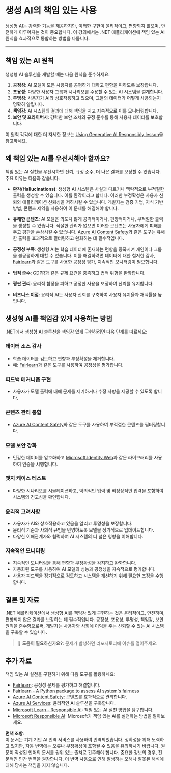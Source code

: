 # 생성 AI의 책임 있는 사용

생성형 AI는 강력한 기능을 제공하지만, 이러한 구현이 윤리적이고, 편향되지 않으며, 안전하게 이루어지는 것이 중요합니다. 이 강의에서는 .NET 애플리케이션에 책임 있는 AI 원칙을 효과적으로 통합하는 방법을 다룹니다.

---

## 책임 있는 AI 원칙

생성형 AI 솔루션을 개발할 때는 다음 원칙을 준수하세요:

1. **공정성**: AI 모델이 모든 사용자를 공평하게 대하고 편향을 피하도록 보장합니다.
2. **포용성**: 다양한 사용자 그룹과 시나리오를 수용할 수 있는 AI 시스템을 설계합니다.
3. **투명성**: 사용자가 AI와 상호작용하고 있으며, 그들의 데이터가 어떻게 사용되는지 명확히 알립니다.
4. **책임감**: AI 시스템의 결과에 대해 책임을 지고 지속적으로 이를 모니터링합니다.
5. **보안 및 프라이버시**: 강력한 보안 조치와 규정 준수를 통해 사용자 데이터를 보호합니다.

이 원칙 각각에 대한 더 자세한 정보는 [Using Generative AI Responsibly lesson](https://github.com/microsoft/generative-ai-for-beginners/tree/main/03-using-generative-ai-responsibly)을 참고하세요.

## 왜 책임 있는 AI를 우선시해야 할까요?

책임 있는 AI 실천을 우선시하면 신뢰, 규정 준수, 더 나은 결과를 보장할 수 있습니다. 주요 이유는 다음과 같습니다:

- **환각(Hallucinations)**: 생성형 AI 시스템은 사실과 다르거나 맥락적으로 부적절한 출력을 생성할 수 있습니다. 이를 환각이라고 합니다. 이러한 부정확성은 사용자 신뢰와 애플리케이션 신뢰성을 저하시킬 수 있습니다. 개발자는 검증 기법, 지식 기반 방법, 콘텐츠 제약을 사용하여 이 문제를 해결해야 합니다.

- **유해한 콘텐츠**: AI 모델은 의도치 않게 공격적이거나, 편향적이거나, 부적절한 출력을 생성할 수 있습니다. 적절한 관리가 없으면 이러한 콘텐츠는 사용자에게 피해를 주고 평판을 손상시킬 수 있습니다. [Azure AI Content Safety](https://azure.microsoft.com/products/ai-services/ai-content-safety/)와 같은 도구는 유해한 출력을 효과적으로 필터링하고 완화하는 데 필수적입니다.

- **공정성 부족**: 생성형 AI는 학습 데이터에 존재하는 편향을 증폭시켜 개인이나 그룹을 불공평하게 대할 수 있습니다. 이를 해결하려면 데이터에 대한 철저한 감사, [Fairlearn](https://fairlearn.org/)과 같은 도구를 사용한 공정성 평가, 지속적인 모니터링이 필요합니다.

- **법적 준수**: GDPR과 같은 규제 요건을 충족하고 법적 위험을 완화합니다.

- **평판 관리**: 윤리적 함정을 피하고 공정한 사용을 보장하여 신뢰를 유지합니다.

- **비즈니스 이점**: 윤리적 AI는 사용자 신뢰를 구축하여 사용자 유지율과 채택률을 높입니다.

## 생성형 AI를 책임감 있게 사용하는 방법

.NET에서 생성형 AI 솔루션을 책임감 있게 구현하려면 다음 단계를 따르세요:

### 데이터 소스 감사

- 학습 데이터를 검토하고 편향과 부정확성을 제거합니다.
- 예: [Fairlearn](https://fairlearn.org/)과 같은 도구를 사용하여 공정성을 평가합니다.

### 피드백 메커니즘 구현

- 사용자가 모델 출력에 대해 문제를 제기하거나 수정 사항을 제공할 수 있도록 합니다.

### 콘텐츠 관리 통합

- [Azure AI Content Safety](https://azure.microsoft.com/products/ai-services/ai-content-safety/)와 같은 도구를 사용하여 부적절한 콘텐츠를 필터링합니다.

### 모델 보안 강화

- 민감한 데이터를 암호화하고 [Microsoft.Identity.Web](https://github.com/AzureAD/microsoft-identity-web)과 같은 라이브러리를 사용하여 인증을 시행합니다.

### 엣지 케이스 테스트

- 다양한 시나리오를 시뮬레이션하고, 악의적인 입력 및 비정상적인 입력을 포함하여 시스템의 견고성을 확인합니다.

### 윤리적 고려사항

- 사용자가 AI와 상호작용하고 있음을 알리고 투명성을 보장합니다.
- 윤리적 기준과 사회적 규범을 반영하도록 모델을 정기적으로 업데이트합니다.
- 다양한 이해관계자와 협력하여 AI 시스템의 더 넓은 영향을 이해합니다.

### 지속적인 모니터링

- 지속적인 모니터링을 통해 편향과 부정확성을 감지하고 완화합니다.
- 자동화된 도구를 사용하여 AI 모델의 성능과 공정성을 지속적으로 평가합니다.
- 사용자 피드백을 정기적으로 검토하고 시스템을 개선하기 위해 필요한 조정을 수행합니다.

## 결론 및 자료

.NET 애플리케이션에서 생성형 AI를 책임감 있게 구현하는 것은 윤리적이고, 안전하며, 편향되지 않은 결과를 보장하는 데 필수적입니다. 공정성, 포용성, 투명성, 책임감, 보안 원칙을 준수함으로써, 개발자는 사용자와 사회에 이익을 주는 신뢰할 수 있는 AI 시스템을 구축할 수 있습니다.

> 🙋 **도움이 필요하신가요?**: 문제가 발생하면 리포지토리에 이슈를 열어주세요.

## 추가 자료

책임 있는 AI 실천을 구현하기 위해 다음 도구를 활용하세요:

- [Fairlearn](https://fairlearn.org/): 공정성 문제를 평가하고 해결합니다.
- [Fairlearn - A Python package to assess AI system's fairness](https://techcommunity.microsoft.com/blog/educatordeveloperblog/fairlearn---a-python-package-to-assess-ai-systems-fairness/1402950)
- [Azure AI Content Safety](https://azure.microsoft.com/products/ai-services/ai-content-safety/): 콘텐츠를 효과적으로 관리합니다.
- [Azure AI Services](https://azure.microsoft.com/products/cognitive-services/): 윤리적인 AI 솔루션을 구축합니다.
- [Microsoft Learn - Responsible AI](https://learn.microsoft.com/training/modules/embrace-responsible-ai-principles-practices/): 책임 있는 AI 실천 방법을 탐구합니다.
- [Microsoft Responsible AI](https://www.microsoft.com/ai/responsible-ai): Microsoft가 책임 있는 AI를 실천하는 방법을 알아보세요.

**면책 조항**:  
이 문서는 기계 기반 AI 번역 서비스를 사용하여 번역되었습니다. 정확성을 위해 노력하고 있지만, 자동 번역에는 오류나 부정확성이 포함될 수 있음을 유의하시기 바랍니다. 원문이 작성된 언어의 문서를 권위 있는 출처로 간주해야 합니다. 중요한 정보의 경우, 전문적인 인간 번역을 권장합니다. 이 번역 사용으로 인해 발생하는 오해나 잘못된 해석에 대해 당사는 책임을 지지 않습니다.